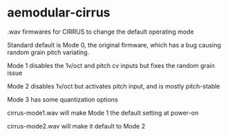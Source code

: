 # aemodular-cirrus
.wav firmwares for CIRRUS to change the default operating mode

Standard default is Mode 0, the original firmware, which has a bug causing random grain pitch variating.

Mode 1 disables the 1v/oct and pitch cv inputs but fixes the random grain issue

Mode 2 disables 1v/oct but activates pitch input, and is mostly pitch-stable

Mode 3 has some quantization options


cirrus-mode1.wav will make Mode 1 the default setting at power-on

cirrus-mode2.wav will make it default to Mode 2
